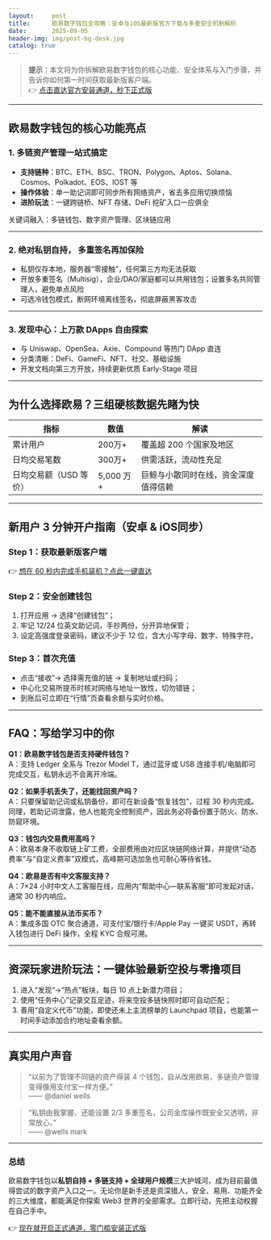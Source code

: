 ```yaml
---
layout:     post
title:      欧易数字钱包全攻略：安卓与iOS最新版官方下载与多重安全机制解析
date:       2025-09-05
header-img: img/post-bg-desk.jpg
catalog: true
---
```


> **提示**：本文将为你拆解欧易数字钱包的核心功能、安全体系与入门步骤，并告诉你如何第一时间获取最新版客户端。  
👉 [点击直达官方安装通道，秒下正式版](https://okxdog.com/)  

---

## 欧易数字钱包的核心功能亮点

### 1. 多链资产管理一站式搞定
- **支持链种**：BTC、ETH、BSC、TRON、Polygon、Aptos、Solana、Cosmos、Polkadot、EOS、IOST 等  
- **操作体验**：单一助记词即可同步所有网络资产，省去多应用切换烦恼  
- **进阶玩法**：一键跨链桥、NFT 存储、DeFi 挖矿入口一应俱全  

关键词融入：多链钱包、数字资产管理、区块链应用

---

### 2. 绝对私钥自持， 多重签名再加保险
- 私钥仅存本地，服务器“零接触”，任何第三方均无法获取  
- 开放多重签名（Multisig），企业/DAO/家庭都可以共用钱包；设置多名共同管理人，避免单点风险  
- 可选冷钱包模式，断网环境离线签名，彻底屏蔽黑客攻击  

---

### 3. 发现中心：上万款 DApps 自由探索
- 与 Uniswap、OpenSea、Axie、Compound 等热门 DApp 直连  
- 分类清晰：DeFi、GameFi、NFT、社交、基础设施  
- 开发文档向第三方开放，持续更新优质 Early-Stage 项目  

---

## 为什么选择欧易？三组硬核数据先睹为快

| 指标                     | 数值          | 解读                                      |
|--------------------------|---------------|-------------------------------------------|
| 累计用户                | 200万+        | 覆盖超 200 个国家及地区                   |
| 日均交易笔数            | 300万+        | 供需活跃，流动性充足                      |
| 日均交易额（USD 等价）  | 5,000 万+     | 巨鲸与小散同时在线，资金深度值得信赖      |

---

## 新用户 3 分钟开户指南（安卓 & iOS同步）

### Step 1：获取最新版客户端
👉 [想在 60 秒内完成手机装机？点此一键直达](https://okxdog.com/)  

### Step 2：安全创建钱包
1. 打开应用 → 选择“创建钱包”；  
2. 牢记 12/24 位英文助记词，手抄两份，分开异地保管；  
3. 设定高强度登录密码，建议不少于 12 位，含大小写字母、数字、特殊字符。

### Step 3：首次充值
- 点击“接收”→ 选择需充值的链 → 复制地址或扫码；  
- 中心化交易所提币时核对网络与地址一致性，切勿错链；  
- 到账后可立即在“行情”页查看余额与实时价格。

---

## FAQ：写给学习中的你

**Q1：欧易数字钱包是否支持硬件钱包？**  
A：支持 Ledger 全系与 Trezor Model T，通过蓝牙或 USB 连接手机/电脑即可完成交互，私钥永远不会离开冷端。

**Q2：如果手机丢失了，还能找回资产吗？**  
A：只要保留助记词或私钥备份，即可在新设备“恢复钱包”，过程 30 秒内完成。同理，若助记词泄露，他人也能完全控制资产，因此务必将备份置于防火、防水、防窥环境。

**Q3：钱包内交易费用高吗？**  
A：欧易本身不收取链上矿工费，全部费用由对应区块链网络计算，并提供“动态费率”与“自定义费率”双模式，高峰期可选加急也可耐心等待省钱。

**Q4：欧易是否有中文客服支持？**  
A：7×24 小时中文人工客服在线，应用内“帮助中心—联系客服”即可发起对话，通常 30 秒内响应。

**Q5：能不能直接从法币买币？**  
A：集成多国 OTC 聚合通道，可支付宝/银行卡/Apple Pay 一键买 USDT，再转入钱包进行 DeFi 操作，全程 KYC 合规可溯。

---

## 资深玩家进阶玩法：一键体验最新空投与零撸项目

1. 进入“发现”→“热点”板块，每日 10 点上新潜力项目；  
2. 使用“任务中心”记录交互足迹，将来空投多链快照时即可自动匹配；  
3. 善用“自定义代币”功能，即使还未上主流榜单的 Launchpad 项目，也能第一时间手动添加合约地址查看余额。

---

## 真实用户声音

> “以前为了管理不同链的资产得装 4 个钱包，自从改用欧易，多链资产管理变得像用支付宝一样方便。”  
> —— @daniel wells

> “私钥由我掌握、还能设置 2/3 多重签名，公司金库操作既安全又透明，非常放心。”  
> —— @wells mark

---

### 总结
欧易数字钱包以**私钥自持 + 多链支持 + 全球用户规模**三大护城河，成为目前最值得尝试的数字资产入口之一。无论你是新手还是资深猎人，安全、易用、功能齐全的三大维度，都能满足你探索 Web3 世界的全部需求。立即行动，先把主动权握在自己手中。

👉 [现在就开启正式通道，零门槛安装正式版](https://okxdog.com/)